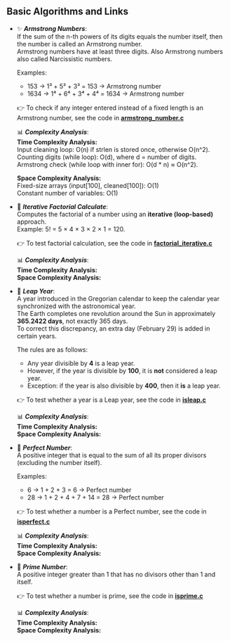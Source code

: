 ## Basic Algorithms and Links

- ✨ ***Armstrong Numbers***:  
  If the sum of the n-th powers of its digits equals the number itself, then the number is called an Armstrong number.  
  Armstrong numbers have at least three digits. Also Armstrong numbers also called Narcissistic numbers.

  Examples:  
  - 153 → 1³ + 5³ + 3³ = 153 → Armstrong number  
  - 1634 → 1⁴ + 6⁴ + 3⁴ + 4⁴ = 1634 → Armstrong number  

  👉 To check if any integer entered instead of a fixed length is an Armstrong number, see the code in [**armstrong_number.c**](./armstrong_number.c) 

   📊 ***Complexity Analysis***:  
    **Time Complexity Analysis:**  
    Input cleaning loop: O(n) if strlen is stored once, otherwise O(n^2).  
    Counting digits (while loop): O(d), where d = number of digits.  
    Armstrong check (while loop with inner for): O(d * n) ≈ O(n^2).  
  
    **Space Complexity Analysis:**  
    Fixed-size arrays (input[100], cleaned[100]): O(1)  
    Constant number of variables: O(1)  

- 🔁 ***Iterative Factorial Calculate***:  
  Computes the factorial of a number using an **iterative (loop-based)** approach.  
  Example: 5! = 5 × 4 × 3 × 2 × 1 = 120.  

  👉 To test factorial calculation, see the code in [**factorial_iterative.c**](./factorial_iterative.c)  

   📊 ***Complexity Analysis***:  
    **Time Complexity Analysis:**  
    **Space Complexity Analysis:**  

- 📅 ***Leap Year***:  
  A year introduced in the Gregorian calendar to keep the calendar year synchronized with the astronomical year.  
  The Earth completes one revolution around the Sun in approximately **365.2422 days**, not exactly 365 days.  
  To correct this discrepancy, an extra day (February 29) is added in certain years.  

  The rules are as follows:  
  - Any year divisible by **4** is a leap year.  
  - However, if the year is divisible by **100**, it is **not** considered a leap year.  
  - Exception: if the year is also divisible by **400**, then it **is** a leap year.  

  👉 To test whether a year is a Leap year, see the code in [**isleap.c**](./isleap.c)  

  📊 ***Complexity Analysis***:  
  **Time Complexity Analysis:**  
  **Space Complexity Analysis:**  

- 💎 ***Perfect Number***:  
  A positive integer that is equal to the sum of all its proper divisors (excluding the number itself).  

  Examples:  
  - 6 → 1 + 2 + 3 = 6 → Perfect number  
  - 28 → 1 + 2 + 4 + 7 + 14 = 28 → Perfect number  

  👉 To test whether a number is a Perfect number, see the code in [**isperfect.c**](./isperfect.c)  
    
     📊 ***Complexity Analysis***:  
      **Time Complexity Analysis:**  
      **Space Complexity Analysis:**  

- 🔑 ***Prime Number***:  
  A positive integer greater than 1 that has no divisors other than 1 and itself.  

  👉 To test whether a number is prime, see the code in [**isprime.c**](./isprime.c)  

   📊 ***Complexity Analysis***:  
    **Time Complexity Analysis:**  
    **Space Complexity Analysis:**  


